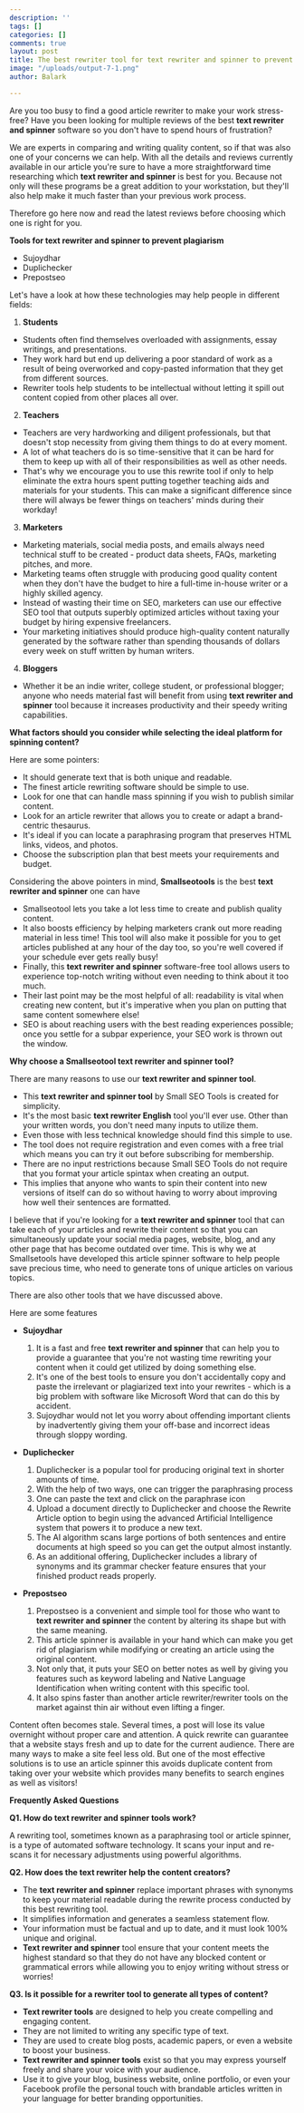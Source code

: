 ```yaml
---
description: ''
tags: []
categories: []
comments: true
layout: post
title: The best rewriter tool for text rewriter and spinner to prevent plagiarism
image: "/uploads/output-7-1.png"
author: Balark

---
```

Are you too busy to find a good article rewriter to make your work stress-free? Have you been looking for multiple reviews of the best **text rewriter and spinner** software so you don't have to spend hours of frustration?

We are experts in comparing and writing quality content, so if that was also one of your concerns we can help. With all the details and reviews currently available in our article you're sure to have a more straightforward time researching which **text rewriter and spinner** is best for you. Because not only will these programs be a great addition to your workstation, but they'll also help make it much faster than your previous work process.

Therefore go here now and read the latest reviews before choosing which one is right for you.

**Tools for text rewriter and spinner to prevent plagiarism**

* Sujoydhar
* Duplichecker
* Prepostseo

Let's have a look at how these technologies may help people in different fields:

1. **Students**

* Students often find themselves overloaded with assignments, essay writings, and presentations.
* They work hard but end up delivering a poor standard of work as a result of being overworked and copy-pasted information that they get from different sources.
* Rewriter tools help students to be intellectual without letting it spill out content copied from other places all over.

2. **Teachers**

* Teachers are very hardworking and diligent professionals, but that doesn't stop necessity from giving them things to do at every moment.
* A lot of what teachers do is so time-sensitive that it can be hard for them to keep up with all of their responsibilities as well as other needs.
* That's why we encourage you to use this rewrite tool if only to help eliminate the extra hours spent putting together teaching aids and materials for your students. This can make a significant difference since there will always be fewer things on teachers' minds during their workday!

3. **Marketers**

* Marketing materials, social media posts, and emails always need technical stuff to be created - product data sheets, FAQs, marketing pitches, and more.
* Marketing teams often struggle with producing good quality content when they don't have the budget to hire a full-time in-house writer or a highly skilled agency.
* Instead of wasting their time on SEO, marketers can use our effective SEO tool that outputs superbly optimized articles without taxing your budget by hiring expensive freelancers.
* Your marketing initiatives should produce high-quality content naturally generated by the software rather than spending thousands of dollars every week on stuff written by human writers.

4. **Bloggers**

* Whether it be an indie writer, college student, or professional blogger; anyone who needs material fast will benefit from using **text rewriter and spinner** tool because it increases productivity and their speedy writing capabilities.

**What factors should you consider while selecting the ideal platform for spinning content?**

Here are some pointers:

* It should generate text that is both unique and readable.
* The finest article rewriting software should be simple to use.
* Look for one that can handle mass spinning if you wish to publish similar content.
* Look for an article rewriter that allows you to create or adapt a brand-centric thesaurus.
* It's ideal if you can locate a paraphrasing program that preserves HTML links, videos, and photos.
* Choose the subscription plan that best meets your requirements and budget.

  
Considering the above pointers in mind, **Smallseotools** is the best **text rewriter and spinner** one can have

* Smallseotool lets you take a lot less time to create and publish quality content.
* It also boosts efficiency by helping marketers crank out more reading material in less time! This tool will also make it possible for you to get articles published at any hour of the day too, so you're well covered if your schedule ever gets really busy!
* Finally, this **text rewriter and spinner** software-free tool allows users to experience top-notch writing without even needing to think about it too much.
* Their last point may be the most helpful of all: readability is vital when creating new content, but it's imperative when you plan on putting that same content somewhere else!
* SEO is about reaching users with the best reading experiences possible; once you settle for a subpar experience, your SEO work is thrown out the window.

**Why choose a Smallseotool text rewriter and spinner tool?**

There are many reasons to use our **text rewriter and spinner tool**.

* This **text rewriter and spinner tool** by Small SEO Tools is created for simplicity.
* It's the most basic **text rewriter English** tool you'll ever use. Other than your written words, you don't need many inputs to utilize them.
* Even those with less technical knowledge should find this simple to use.
* The tool does not require registration and even comes with a free trial which means you can try it out before subscribing for membership.
* There are no input restrictions because Small SEO Tools do not require that you format your article spintax when creating an output.
* This implies that anyone who wants to spin their content into new versions of itself can do so without having to worry about improving how well their sentences are formatted.

I believe that if you're looking for a **text rewriter and spinner** tool that can take each of your articles and rewrite their content so that you can simultaneously update your social media pages, website, blog, and any other page that has become outdated over time. This is why we at Smallsetools have developed this article spinner software to help people save precious time, who need to generate tons of unique articles on various topics.

There are also other tools that we have discussed above.

Here are some features

* **Sujoydhar**
  1. It is a fast and free **text rewriter and spinner** that can help you to provide a guarantee that you're not wasting time rewriting your content when it could get utilized by doing something else.
  2. It's one of the best tools to ensure you don't accidentally copy and paste the irrelevant or plagiarized text into your rewrites - which is a big problem with software like Microsoft Word that can do this by accident.
  3. Sujoydhar would not let you worry about offending important clients by inadvertently giving them your off-base and incorrect ideas through sloppy wording.


* **Duplichecker**
  1. Duplichecker is a popular tool for producing original text in shorter amounts of time.
  2. With the help of two ways, one can trigger the paraphrasing process
  3. One can paste the text and click on the paraphrase icon
  4. Upload a document directly to Duplichecker and choose the Rewrite Article option to begin using the advanced Artificial Intelligence system that powers it to produce a new text.
  5. The AI algorithm scans large portions of both sentences and entire documents at high speed so you can get the output almost instantly.
  6. As an additional offering, Duplichecker includes a library of synonyms and its grammar checker feature ensures that your finished product reads properly.
* **Prepostseo**
  1. Prepostseo is a convenient and simple tool for those who want to **text rewriter and spinner** the content by altering its shape but with the same meaning.
  2. This article spinner is available in your hand which can make you get rid of plagiarism while modifying or creating an article using the original content.
  3. Not only that, it puts your SEO on better notes as well by giving you features such as keyword labeling and Native Language Identification when writing content with this specific tool.
  4. It also spins faster than another article rewriter/rewriter tools on the market against thin air without even lifting a finger.

  
Content often becomes stale. Several times, a post will lose its value overnight without proper care and attention. A quick rewrite can guarantee that a website stays fresh and up to date for the current audience. There are many ways to make a site feel less old. But one of the most effective solutions is to use an article spinner this avoids duplicate content from taking over your website which provides many benefits to search engines as well as visitors!

**Frequently Asked Questions**

**Q1. How do text rewriter and spinner tools work?**

A rewriting tool, sometimes known as a paraphrasing tool or article spinner, is a type of automated software technology. It scans your input and re-scans it for necessary adjustments using powerful algorithms.

**Q2. How does the text rewriter help the content creators?**

* The **text rewriter and spinner** replace important phrases with synonyms to keep your material readable during the rewrite process conducted by this best rewriting tool.
* It simplifies information and generates a seamless statement flow.
* Your information must be factual and up to date, and it must look 100% unique and original.
* **Text rewriter and spinner** tool ensure that your content meets the highest standard so that they do not have any blocked content or grammatical errors while allowing you to enjoy writing without stress or worries!

**Q3. Is it possible for a rewriter tool to generate all types of content?**

* **Text rewriter tools** are designed to help you create compelling and engaging content.
* They are not limited to writing any specific type of text.
* They are used to create blog posts, academic papers, or even a website to boost your business.
* **Text rewriter and spinner tools** exist so that you may express yourself freely and share your voice with your audience.
* Use it to give your blog, business website, online portfolio, or even your Facebook profile the personal touch with brandable articles written in your language for better branding opportunities.